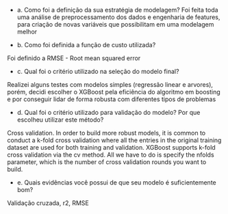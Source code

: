 

- a. Como foi a definição da sua estratégia de modelagem?
Foi feita toda uma análise de preprocessamento dos dados e engenharia de features, para criação de novas variáveis que possibilitam em uma modelagem melhor

- b. Como foi definida a função de custo utilizada?

Foi definido a RMSE -  Root mean squared error

- c. Qual foi o critério utilizado na seleção do modelo final?

Realizei alguns testes com modelos simples (regressão linear e arvores), porém, decidi escolher o XGBoost pela eficiência do algoritmo em boosting e por conseguir lidar de forma robusta com diferentes tipos de problemas

- d. Qual foi o critério utilizado para validação do modelo?
Por que escolheu utilizar este método?

Cross validation. 
In order to build more robust models, it is common to conduct a k-fold cross validation where all the entries in the original training dataset are used for both training and validation. XGBoost supports k-fold cross validation via the cv method. All we have to do is specify the nfolds parameter, which is the number of cross validation rounds you want to build.

- e. Quais evidências você possui de que seu modelo é
suficientemente bom?

Validação cruzada, r2, RMSE

